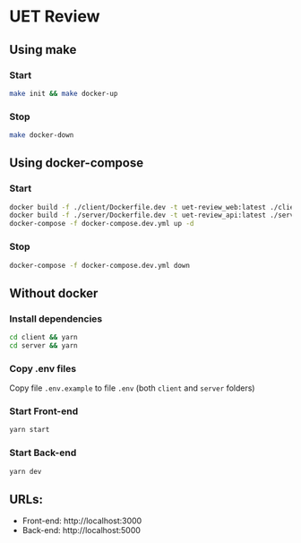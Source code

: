 # UET Review

## Using make
### Start
```bash
make init && make docker-up
```

### Stop
```bash
make docker-down
```

## Using docker-compose
### Start
```bash
docker build -f ./client/Dockerfile.dev -t uet-review_web:latest ./client
docker build -f ./server/Dockerfile.dev -t uet-review_api:latest ./server
docker-compose -f docker-compose.dev.yml up -d
```

### Stop
```bash
docker-compose -f docker-compose.dev.yml down
```
## Without docker

### Install dependencies
```bash
cd client && yarn
cd server && yarn
```

### Copy .env files
Copy file `.env.example` to file `.env` (both `client` and `server` folders)

### Start Front-end
```bash
yarn start
```

### Start Back-end
```bash
yarn dev
```

## URLs: 
- Front-end: http://localhost:3000
- Back-end: http://localhost:5000

